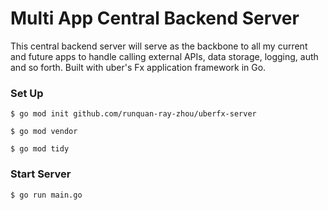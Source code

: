 # Multi App Central Backend Server

This central backend server will serve as the backbone to all my current and future apps to handle calling external APIs, data storage, logging, auth and so forth. Built with uber's Fx application framework in Go.

### Set Up

```
$ go mod init github.com/runquan-ray-zhou/uberfx-server
```

```
$ go mod vendor
```

```
$ go mod tidy
```

### Start Server

```
$ go run main.go
```
